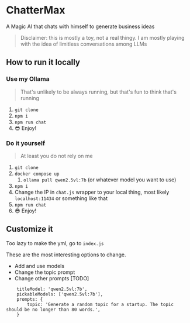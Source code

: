# ChatterMax

A Magic AI that chats with himself to generate business ideas

> Disclaimer: this is mostly a toy, not a real thingy. I am mostly playing with the idea of limitless conversations among LLMs


## How to run it locally

### Use my Ollama

> That's unlikely to be always running, but that's fun to think that's running

1. `git clone`
2. `npm i`
3. `npm run chat`
4. 😎 Enjoy!


### Do it yourself

> At least you do not rely on me

1. `git clone`
2. `docker compose up`
    1. `ollama pull qwen2.5vl:7b` (or whatever model you want to use)
3. `npm i`
4. Change the IP in `chat.js` wrapper to your local thing, most likely `localhost:11434` or something like that
5. `npm run chat`
6. 😎 Enjoy!


## Customize it

Too lazy to make the yml, go to `index.js`

These are the most interesting options to change. 
- Add and use models
- Change the topic prompt
- Change other prompts [TODO]

```
    titleModel: 'qwen2.5vl:7b',
    pickableModels: ['qwen2.5vl:7b'],
    prompts: {
        topic: 'Generate a random topic for a startup. The topic should be no longer than 80 words.',
    }
```


